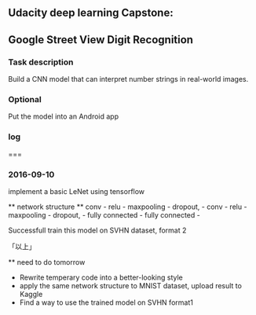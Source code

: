 ## Udacity deep learning Capstone: 
## Google Street View Digit Recognition

### Task description
Build a CNN model that can interpret number strings in real-world images.
### Optional
Put the model into an Android app

### log
===
### 2016-09-10

implement a basic LeNet using tensorflow

** network structure **
conv - relu - maxpooling - dropout, - conv - relu - maxpooling - dropout, - fully connected - fully connected - 

Successfull train this model on SVHN dataset, format 2

「以上」

** need to do tomorrow
* Rewrite temperary code into a better-looking style
* apply the same network structure to MNIST dataset, upload result to Kaggle
* Find a way to use the trained model on SVHN format1